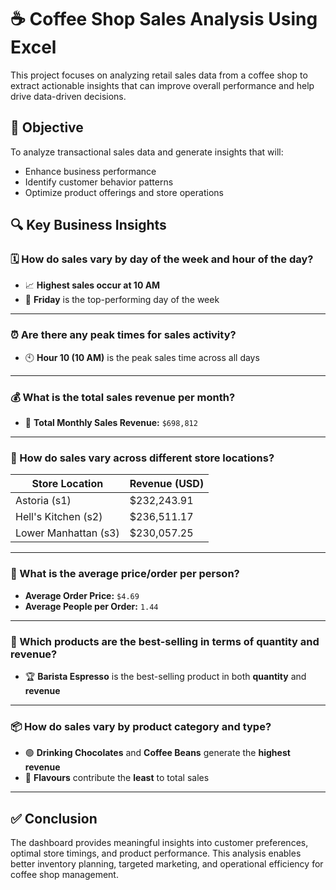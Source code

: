 # ☕ Coffee Shop Sales Analysis Using Excel

This project focuses on analyzing retail sales data from a coffee shop to extract actionable insights that can improve overall performance and help drive data-driven decisions.

## 📌 Objective

To analyze transactional sales data and generate insights that will:

- Enhance business performance
- Identify customer behavior patterns
- Optimize product offerings and store operations

## 🔍 Key Business Insights

### 🗓️ How do sales vary by day of the week and hour of the day?
- 📈 **Highest sales occur at 10 AM**
- 📅 **Friday** is the top-performing day of the week

---

### ⏰ Are there any peak times for sales activity?
- 🕙 **Hour 10 (10 AM)** is the peak sales time across all days

---

### 💰 What is the total sales revenue per month?
- 📆 **Total Monthly Sales Revenue:** `$698,812`

---

### 🏬 How do sales vary across different store locations?
| Store Location         | Revenue (USD)  |
|------------------------|----------------|
| Astoria (s1)           | $232,243.91    |
| Hell's Kitchen (s2)    | $236,511.17    |
| Lower Manhattan (s3)   | $230,057.25    |

---

### 👤 What is the average price/order per person?
- **Average Order Price:** `$4.69`
- **Average People per Order:** `1.44`

---

### 🥤 Which products are the best-selling in terms of quantity and revenue?
- 🏆 **Barista Espresso** is the best-selling product in both **quantity** and **revenue**

---

### 📦 How do sales vary by product category and type?
- 🟢 **Drinking Chocolates** and **Coffee Beans** generate the **highest revenue**
- 🔴 **Flavours** contribute the **least** to total sales

---

## ✅ Conclusion

The dashboard provides meaningful insights into customer preferences, optimal store timings, and product performance. This analysis enables better inventory planning, targeted marketing, and operational efficiency for coffee shop management.






